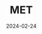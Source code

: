 ---
title: MET
description: A brief description of the project
date: 2024-02-24
Author: Federico Caria 
tags: [Microcurrent, Alternative Medicine]
image: 
demo_link: 
github_link: https:www.github.com
technologies: [Arduino, R]
summary: Microcurrent device.
---